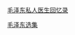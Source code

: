 [毛泽东私人医生回忆录](https://democraticchina.gitbooks.io/secretofmao/content/ "毛泽东私人医生回忆录")

[毛泽东选集](https://liyandi.gitbooks.io/maozedongxuanji/content/ "毛泽东选集")
